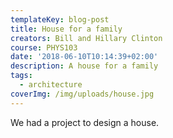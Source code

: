 ```yaml
---
templateKey: blog-post
title: House for a family
creators: Bill and Hillary Clinton
course: PHYS103
date: '2018-06-10T10:14:39+02:00'
description: A house for a family
tags:
  - architecture
coverImg: /img/uploads/house.jpg
---
```

We had a project to design a house.
